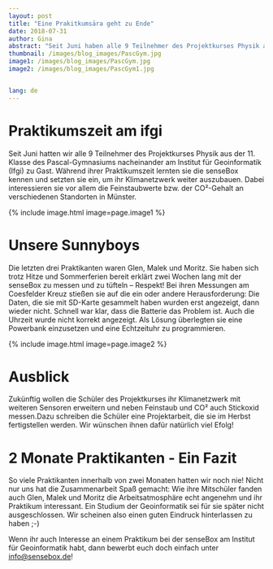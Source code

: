 ```yaml
---
layout: post
title: "Eine Prakitkumsära geht zu Ende"
date: 2018-07-31
author: Gina
abstract: "Seit Juni haben alle 9 Teilnehmer des Projektkurses Physik aus der 11. Klasse des Pascal-Gymnasiums bei der senseBox ihr Prakitkum absolviert. Zum Schluss hatten wir Glen, Malek und Moritz zu Gast."
thumbnail: /images/blog_images/PascGym.jpg
image1: /images/blog_images/PascGym.jpg
image2: /images/blog_images/PascGym1.jpg


lang: de
---
```

Praktikumszeit am ifgi
============
Seit Juni hatten wir alle 9 Teilnehmer des Projektkurses Physik aus der 11. Klasse des Pascal-Gymnasiums nacheinander am Institut für Geoinformatik (Ifgi) zu Gast. Während ihrer Praktikumszeit lernten sie die senseBox kennen und setzten sie ein, um ihr Klimanetzwerk weiter auszubauen. Dabei interessieren sie vor allem die Feinstaubwerte bzw. der CO²-Gehalt an verschiedenen Standorten in Münster.

{% include image.html image=page.image1 %}


Unsere Sunnyboys
============
Die letzten drei Praktikanten waren Glen, Malek und Moritz. Sie haben sich trotz Hitze und Sommerferien bereit erklärt zwei Wochen lang mit der senseBox zu messen und zu tüfteln – Respekt! Bei ihren Messungen am Coesfelder Kreuz stießen sie auf die ein oder andere Herausforderung: Die Daten, die sie mit SD-Karte gesammelt haben wurden erst angezeigt, dann wieder nicht. Schnell war klar, dass die Batterie das Problem ist. Auch die Uhrzeit wurde nicht korrekt angezeigt. Als Lösung überlegten sie eine Powerbank einzusetzen und eine Echtzeituhr zu programmieren. 


{% include image.html image=page.image2 %}


Ausblick
============
Zukünftig wollen die Schüler des Projektkurses ihr Klimanetzwerk mit weiteren Sensoren erweitern und neben Feinstaub und CO² auch Stickoxid messen.Dazu schreiben die Schüler eine Projektarbeit, die sie im Herbst fertigstellen werden. Wir wünschen ihnen dafür natürlich viel Efolg!


2 Monate Praktikanten - Ein Fazit
============
So viele Praktikanten innerhalb von zwei Monaten hatten wir noch nie! Nicht nur uns hat die Zusammenarbeit Spaß gemacht: Wie ihre Mitschüler fanden auch Glen, Malek und Moritz die Arbeitsatmosphäre echt angenehm und ihr Praktikum interessant. Ein Studium der Geoinformatik sei für sie später nicht ausgeschlossen. Wir scheinen also einen guten Eindruck hinterlassen zu haben ;-)

Wenn ihr auch Interesse an einem Praktikum bei der senseBox am Institut für Geoinformatik habt, dann bewerbt euch doch einfach unter info@sensebox.de!
